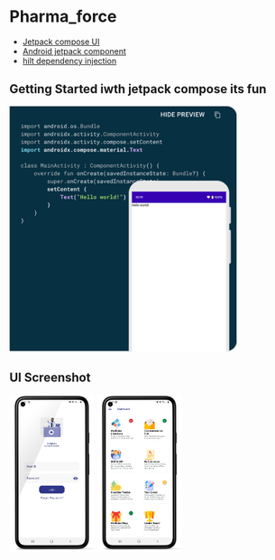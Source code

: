 # Pharma_force

- [Jetpack compose UI](https://developer.android.com/jetpack/compose)
- [Android jetpack component](https://developer.android.com/jetpack/getting-started)
- [hilt dependency injection](https://developer.android.com/training/dependency-injection/hilt-android)


## Getting Started iwth jetpack compose its fun

<img src="https://github.com/mdmasum-shuvo/Pharma_force/blob/master/file/ss.png?raw=true" width=80% height=30%> 


## UI Screenshot

<p float="left">
  <img src="https://github.com/mdmasum-shuvo/Pharma_force/blob/master/file/login.png?raw=true" width=30% height=30%> 

<img src="https://github.com/mdmasum-shuvo/Pharma_force/blob/master/file/dasboard.png?raw=true" width=30% height=30%> 
  </p>


